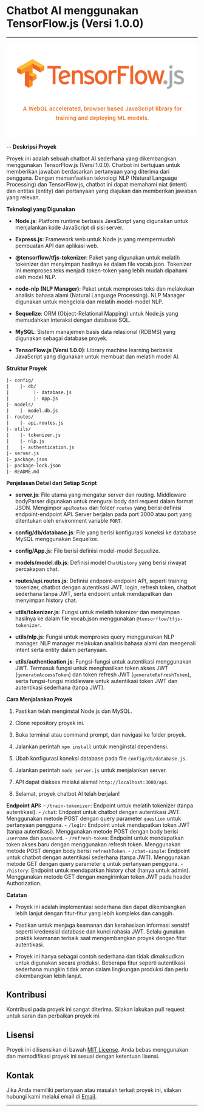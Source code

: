 # **Chatbot AI menggunakan TensorFlow.js (Versi 1.0.0)**
---

![Chatbot AI](./assets/image/tensorflowjs.png)

--
**Deskripsi Proyek**

Proyek ini adalah sebuah chatbot AI sederhana yang dikembangkan menggunakan TensorFlow.js (Versi 1.0.0). Chatbot ini bertujuan untuk memberikan jawaban berdasarkan pertanyaan yang diterima dari pengguna. Dengan memanfaatkan teknologi NLP (Natural Language Processing) dan TensorFlow.js, chatbot ini dapat memahami niat (intent) dan entitas (entity) dari pertanyaan yang diajukan dan memberikan jawaban yang relevan.

**Teknologi yang Digunakan**

- **Node.js**: Platform runtime berbasis JavaScript yang digunakan untuk menjalankan kode JavaScript di sisi server.

- **Express.js**: Framework web untuk Node.js yang mempermudah pembuatan API dan aplikasi web.

- **@tensorflow/tfjs-tokenizer**: Paket yang digunakan untuk melatih tokenizer dan menyimpan hasilnya ke dalam file vocab.json. Tokenizer ini memproses teks menjadi token-token yang lebih mudah dipahami oleh model NLP.

- **node-nlp (NLP Manager)**: Paket untuk memproses teks dan melakukan analisis bahasa alami (Natural Language Processing). NLP Manager digunakan untuk mengelola dan melatih model-model NLP.

- **Sequelize**: ORM (Object-Relational Mapping) untuk Node.js yang memudahkan interaksi dengan database SQL.

- **MySQL**: Sistem manajemen basis data relasional (RDBMS) yang digunakan sebagai database proyek.

- **TensorFlow.js (Versi 1.0.0)**: Library machine learning berbasis JavaScript yang digunakan untuk membuat dan melatih model AI.

**Struktur Proyek**

```
|- config/
|    |- db/
|         |- database.js
|         |- App.js
|- models/
|    |- model.db.js
|- routes/
|    |- api.routes.js
|- utils/
|    |- tokenizer.js
|    |- nlp.js
|    |- authentication.js
|- server.js
|- package.json
|- package-lock.json
|- README.md
```

**Penjelasan Detail dari Setiap Script**

- **server.js**: File utama yang mengatur server dan routing. Middleware bodyParser digunakan untuk mengurai body dari request dalam format JSON. Mengimpor `apiRoutes` dari folder `routes` yang berisi definisi endpoint-endpoint API. Server berjalan pada port 3000 atau port yang ditentukan oleh environment variable `PORT`.

- **config/db/database.js**: File yang berisi konfigurasi koneksi ke database MySQL menggunakan Sequelize.

- **config/App.js**: File berisi definisi model-model Sequelize.

- **models/model.db.js**: Definisi model `ChatHistory` yang berisi riwayat percakapan chat.

- **routes/api.routes.js**: Definisi endpoint-endpoint API, seperti training tokenizer, chatbot dengan autentikasi JWT, login, refresh token, chatbot sederhana tanpa JWT, serta endpoint untuk mendapatkan dan menyimpan history chat.

- **utils/tokenizer.js**: Fungsi untuk melatih tokenizer dan menyimpan hasilnya ke dalam file vocab.json menggunakan `@tensorflow/tfjs-tokenizer`.

- **utils/nlp.js**: Fungsi untuk memproses query menggunakan NLP manager. NLP manager melakukan analisis bahasa alami dan mengenali intent serta entity dalam pertanyaan.

- **utils/authentication.js**: Fungsi-fungsi untuk autentikasi menggunakan JWT. Termasuk fungsi untuk menghasilkan token akses JWT (`generateAccessToken`) dan token refresh JWT (`generateRefreshToken`), serta fungsi-fungsi middleware untuk autentikasi token JWT dan autentikasi sederhana (tanpa JWT).

**Cara Menjalankan Proyek**

1. Pastikan telah menginstal Node.js dan MySQL.

2. Clone repository proyek ini.

3. Buka terminal atau command prompt, dan navigasi ke folder proyek.

4. Jalankan perintah `npm install` untuk menginstal dependensi.

5. Ubah konfigurasi koneksi database pada file `config/db/database.js`.

6. Jalankan perintah `node server.js` untuk menjalankan server.

7. API dapat diakses melalui alamat `http://localhost:3000/api`.

8. Selamat, proyek chatbot AI telah berjalan!

**Endpoint API:**
    - `/train-tokenizer`: Endpoint untuk melatih tokenizer (tanpa autentikasi).
    - `/chat`: Endpoint untuk chatbot dengan autentikasi JWT. Menggunakan metode POST dengan query parameter `question` untuk pertanyaan pengguna.
    - `/login`: Endpoint untuk mendapatkan token JWT (tanpa autentikasi). Menggunakan metode POST dengan body berisi `username` dan `password`.
    - `/refresh-token`: Endpoint untuk mendapatkan token akses baru dengan menggunakan refresh token. Menggunakan metode POST dengan body berisi `refreshToken`.
    - `/chat-simple`: Endpoint untuk chatbot dengan autentikasi sederhana (tanpa JWT). Menggunakan metode GET dengan query parameter `q` untuk pertanyaan pengguna.
    - `/history`: Endpoint untuk mendapatkan history chat (hanya untuk admin). Menggunakan metode GET dengan mengirimkan token JWT pada header Authorization.

**Catatan**

- Proyek ini adalah implementasi sederhana dan dapat dikembangkan lebih lanjut dengan fitur-fitur yang lebih kompleks dan canggih.

- Pastikan untuk menjaga keamanan dan kerahasiaan informasi sensitif seperti kredensial database dan kunci rahasia JWT. Selalu gunakan praktik keamanan terbaik saat mengembangkan proyek dengan fitur autentikasi.

- Proyek ini hanya sebagai contoh sederhana dan tidak dimaksudkan untuk digunakan secara produksi. Beberapa fitur seperti autentikasi sederhana mungkin tidak aman dalam lingkungan produksi dan perlu dikembangkan lebih lanjut.

## Kontribusi
Kontribusi pada proyek ini sangat diterima. Silakan lakukan pull request untuk saran dan perbaikan proyek ini.

## Lisensi
Proyek ini dilisensikan di bawah [MIT License](https://github.com/0xTrue-DevAI/Chatbot-AI/blob/main/LICENSE). Anda bebas menggunakan dan memodifikasi proyek ini sesuai dengan ketentuan lisensi.

## Kontak
Jika Anda memiliki pertanyaan atau masalah terkait proyek ini, silakan hubungi kami melalui email di [Email](mailto:eotnay@gmail.com).

---
